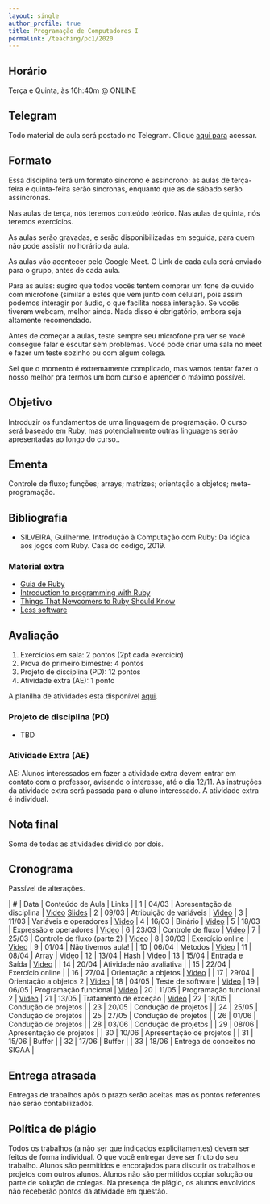 ```yaml
---
layout: single
author_profile: true
title: Programação de Computadores I
permalink: /teaching/pc1/2020
---
```


## Horário

Terça e Quinta, às 16h:40m @ ONLINE

## Telegram

Todo material de aula será postado no Telegram. Clique [aqui para](https://t.me/joinchat/ignfJ7YH9d9jMWZh) acessar.

## Formato

Essa disciplina terá um formato síncrono e assíncrono: as aulas de terça-feira e quinta-feira serão síncronas, enquanto que as de sábado serão assíncronas.

Nas aulas de terça, nós teremos conteúdo teórico. Nas aulas de quinta, nós teremos exercícios.

As aulas serão gravadas, e serão disponibilizadas em seguida, para quem não pode assistir no horário da aula.

As aulas vão acontecer pelo Google Meet. O Link de cada aula será enviado para o grupo, antes de cada aula.

Para as aulas: sugiro que todos vocês tentem comprar um fone de ouvido com microfone (similar a estes que vem junto com celular), pois assim podemos interagir por áudio, o que facilita nossa interação. Se vocês tiverem webcam, melhor ainda. Nada disso é obrigatório, embora seja altamente recomendado.

Antes de começar a aulas, teste sempre seu microfone pra ver se você consegue falar e escutar sem problemas. Você pode criar uma sala no meet e fazer um teste sozinho ou com algum colega.

Sei que o momento é extremamente complicado, mas vamos tentar fazer o nosso melhor pra termos um bom curso e aprender o máximo possível.

## Objetivo

Introduzir os fundamentos de uma linguagem de programação. O curso será baseado em Ruby, mas potencialmente outras linguagens serão apresentadas ao longo do curso..

## Ementa

Controle de fluxo; funções; arrays; matrizes; orientação a objetos; meta-programação.

## Bibliografia

- SILVEIRA, Guilherme. Introdução à Computação com Ruby: Da lógica aos jogos com Ruby. Casa do código, 2019.

### Material extra

- [Guia de Ruby](/ruby-guide)
- [Introduction to programming with Ruby](https://launchschool.com/books/ruby)
- [Things That Newcomers to Ruby Should Know](https://www.cs.auckland.ac.nz/references/ruby/doc_bundle/Newcomers/ruby.html)
- [Less software](https://basecamp.com/gettingreal/10.1-less-software)

## Avaliação

1. Exercícios em sala: 2 pontos (2pt cada exercício)
2. Prova do primeiro bimestre: 4 pontos
3. Projeto de disciplina (PD): 12 pontos
4. Atividade extra (AE): 1 ponto

A planilha de atividades está disponível [aqui](https://docs.google.com/spreadsheets/d/1s3HpP0CErWMAnKPdkYD1nTP6c_H0n0FosOnoFp2hPIw/edit?ts=605c9d72#gid=0).

### Projeto de disciplina (PD)

- TBD

### Atividade Extra (AE)

AE: Alunos interessados em fazer a atividade extra devem entrar em contato com o professor, avisando o interesse, até o dia 12/11. As instruções da atividade extra será passada para o aluno interessado. A atividade extra é individual.

## Nota final

Soma de todas as atividades dividido por dois.

## Cronograma

Passível de alterações.

| # | Data  | Conteúdo de Aula                     | Links |
| 1 | 04/03 | Apresentação da disciplina           | [Video](https://drive.google.com/file/d/13A7FlymMjBn70VM5dDzbQF3WQAbUDEvm/view?usp=sharing) [Slides](https://docs.google.com/presentation/d/11Ja1YptvJxHf3xd0J_jHf0RWoikWBZ_r8P7EbfhctCw/edit?usp=sharing)
| 2 | 09/03 | Atribuição de variáveis             | [Video](https://drive.google.com/file/d/1X0M8ttA20lpP2gy2VsvWLJ8CGF7Yhw1f/view?usp=sharing)
| 3 | 11/03 | Variáveis e operadores              | [Video](https://drive.google.com/file/d/1G3UgJ9nSCXH1vxzYn6wjUbfEnVFUF5eG/view?usp=sharing)
| 4 | 16/03 | Binário                             | [Video](https://drive.google.com/file/d/1v7fL87Uir-SGxlcNkB0fzzZz96i7GuRE/view?usp=sharing)
| 5 | 18/03 | Expressão e operadores              | [Video](https://drive.google.com/file/d/1UDoUHTGppBihI9jHxcGfSLL5HeUOSs19/view?usp=sharing)
| 6 | 23/03 | Controle de fluxo                    | [Video](https://drive.google.com/file/d/1XYUtBeu4cHjT9WNDL3jYIZ-0J_YhgDeT/view?usp=sharing)
| 7 | 25/03 | Controle de fluxo (parte 2)          | [Video](https://drive.google.com/file/d/1Wn2DdlmeqlN7izs_63jpmEnX5vntsn5s/view?usp=sharing)
| 8 | 30/03 | Exercício online                     | [Video](https://drive.google.com/file/d/10EbMkD-rdXNHXzB3qU0NpBlEvF1CNQOM/view?usp=sharing)
| 9 | 01/04 | Não tivemos aula!                    |
| 10 | 06/04 | Métodos                             | [Video](https://www.youtube.com/watch?v=lRXtrL0NFDs)
| 11 | 08/04 | Array                               | [Video](https://drive.google.com/file/d/1nh0s5pvizZ8fwQFNlMunBDHZDcImTF60/view)
| 12 | 13/04 | Hash                                | [Video](https://drive.google.com/file/d/12R6XEPnmM2r2LAedgEZPtZT22vHrRJHI/view)
| 13 | 15/04 | Entrada e Saída                     | [Video](https://drive.google.com/file/d/198J8-Tt-JA5hDVe_y_6vCGRq2jz8-S2U/view?usp=sharing)                     |
| 14 | 20/04 | Atividade não avaliativa            |
| 15 | 22/04 | Exercício online                    |
| 16 | 27/04 | Orientação a objetos                | [Video](https://drive.google.com/file/d/1qvFR5EcySJRKcR7UY_VlOzL0SjvxYTI9/view?usp=sharing)                |
| 17 | 29/04 | Orientação a objetos 2              | [Video](https://www.youtube.com/watch?v=jGNIuD0He7g&feature=youtu.be)
| 18 | 04/05 | Teste de software                   | [Video](https://drive.google.com/file/d/1nFow8Mg4bVhYeWpB_KAUYFW7iRUY50VF/view?usp=sharing)
| 19 | 06/05 | Programação funcional               | [Video](https://drive.google.com/file/d/1ISBz4x64Wm2ANFEx_aJaIF4zX1WXzrbK/view?usp=sharing)
| 20 | 11/05 | Programação funcional 2             | [Video](https://drive.google.com/file/d/1xfbPyjanZHYaR0nXdrDiDXqlfuckUNoZ/view?usp=sharing)
| 21 | 13/05 | Tratamento de exceção               | [Video](https://drive.google.com/file/d/1vwG7g_cUOVmWJpYDpNRIkm2WsTxQnyqG/view?usp=sharing)
| 22 | 18/05 | Condução de projetos                |
| 23 | 20/05 | Condução de projetos                |
| 24 | 25/05 | Condução de projetos                |
| 25 | 27/05 | Condução de projetos                |
| 26 | 01/06 | Condução de projetos                |
| 28 | 03/06 | Condução de projetos                |
| 29 | 08/06 | Apresentação de projetos            |
| 30 | 10/06 | Apresentação de projetos            |
| 31 | 15/06 | Buffer                              |
| 32 | 17/06 | Buffer                              |
| 33 | 18/06 | Entrega de conceitos no SIGAA       |


## Entrega atrasada

Entregas de trabalhos após o prazo serão aceitas mas os pontos referentes não serão contabilizados.

## Política de plágio

Todos os trabalhos (a não ser que indicados explicitamentes) devem ser feitos de forma individual. O que você entregar deve ser fruto do seu trabalho. Alunos são permitidos e encorajados para discutir os trabalhos e projetos com outros alunos. Alunos não são permitidos copiar solução ou parte de solução de colegas. Na presença de plágio, os alunos envolvidos não receberão pontos da atividade em questão.
